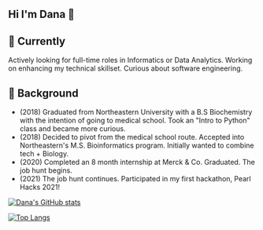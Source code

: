 ## Hi I'm Dana 👋  
<!--![](https://komarev.com/ghpvc/?username=dana-rocha&color=blue&style=flat-square) -->

<!--
**dana-rocha/dana-rocha** is a ✨ _special_ ✨ repository because its `README.md` (this file) appears on your GitHub profile.

Here are some ideas to get you started:

- 🔭 I’m currently working on ...
- 🌱 I’m currently learning ...
- 👯 I’m looking to collaborate on ...
- 🤔 I’m looking for help with ...
- 💬 Ask me about ...
- 📫 How to reach me: ...
- 😄 Pronouns: ...
- ⚡ Fun fact: ...
-->

## 🌱 Currently
Actively looking for full-time roles in Informatics or Data Analytics. Working on enhancing my technical skillset. 
Curious about software engineering. 

## 💬 Background
- (2018) Graduated from Northeastern University with a B.S Biochemistry with the intention of going to medical school. Took an "Intro to Python" class and became more curious. 
- (2018) Decided to pivot from the medical school route. Accepted into Northeastern's M.S. Bioinformatics program. Initially wanted to combine tech + Biology. 
- (2020) Completed an 8 month internship at Merck & Co. Graduated. The job hunt begins. 
- (2021) The job hunt continues. Participated in my first hackathon, Pearl Hacks 2021! 

[![Dana's GitHub stats](https://github-readme-stats.vercel.app/api?username=dana-rocha&include_all_commits=true&count_private=true&theme=cobalt&show_icons=true&hide=issues)](https://github.com/anuraghazra/github-readme-stats)

[![Top Langs](https://github-readme-stats.vercel.app/api/top-langs/?username=dana-rocha&layout=compact)](https://github.com/anuraghazra/github-readme-stats)
